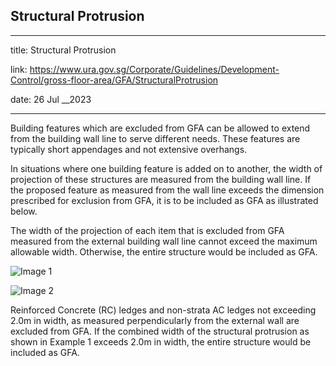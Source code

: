 ## Structural Protrusion
---
title: Structural Protrusion

link: https://www.ura.gov.sg/Corporate/Guidelines/Development-Control/gross-floor-area/GFA/StructuralProtrusion

date: 26 Jul __2023

---


Building features which are excluded from GFA can be allowed to extend from the building wall line to serve different needs. These features are typically short appendages and not extensive overhangs.

In situations where one building feature is added on to another, the width of projection of these structures are measured from the building wall line. If the proposed feature as measured from the wall line exceeds the dimension prescribed for exclusion from GFA, it is to be included as GFA as illustrated below.

The width of the projection of each item that is excluded from GFA measured from the external building wall line cannot exceed the maximum allowable width. Otherwise, the entire structure would be included as GFA.

![Image 1](https://www.ura.gov.sg/-/media/Corporate/Guidelines/Development-control/GFA/GFA-64A-Structural-Protrusion-from-Building-Wall_final2.jpg?h=1070&w=800)



![Image 2](https://www.ura.gov.sg/-/media/Corporate/Guidelines/Development-control/GFA/GFA-64C-Structural-Protrusion-from-Building-Wall_example1_final2.jpg?h=1069&w=800)



Reinforced Concrete (RC) ledges and non-strata AC ledges not exceeding 2.0m in width, as measured perpendicularly from the external wall are excluded from GFA. If the combined width of the structural protrusion as shown in Example 1 exceeds 2.0m in width, the entire structure would be included as GFA.



